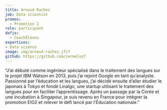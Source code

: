 ```yaml
---
title: Arnaud Rachez
job: Data scientist
promos:
  - Promotion 2
role: participant
defis:
  - CoachÉlèves
expertises:
- Data science
image: img/arnaud-rachez.jfif
github: https://github.com/zermelozf
---
```


“J’ai débuté comme ingénieur spécialisé dans le traitement des langues sur le projet IBM Watson en 2013, puis j’ai rejoint Google en tant qu’analyste. Passionné par l’éducation et les langues, j’ai décidé ensuite d’aller étudier le japonais à Tokyo et fondé Linalgo, une startup utilisant le traitement des langues pour en faciliter l’apprentissage. Après un passage par la Corée et une incubation à Singapour, je suis revenu en France pour intégrer la promotion EIG2 et relever le défi lancé par l’Éducation nationale.”
